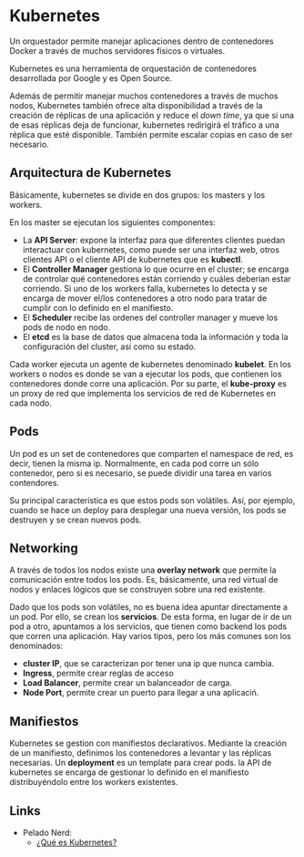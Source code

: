 # Kubernetes

Un orquestador permite manejar aplicaciones dentro de contenedores Docker a través de muchos servidores físicos o virtuales.

Kubernetes es una herramienta de orquestación de contenedores desarrollada por Google y es Open Source.

Además de permitir manejar muchos contenedores a través de muchos nodos, Kubernetes también ofrece alta disponibilidad a través de la creación de réplicas de una aplicación y reduce el _down time_, ya que si una de esas réplicas deja de funcionar, kubernetes redirigirá el tráfico a una réplica que esté disponible. También permite escalar copias en caso de ser necesario.

## Arquitectura de Kubernetes

Básicamente, kubernetes se divide en dos grupos: los masters y los workers.

En los master se ejecutan los siguientes componentes:

- La **API Server**: expone la interfaz para que diferentes clientes puedan interactuar con kubernetes, como puede ser una interfaz web, otros clientes API o el cliente API de kubernetes que es **kubectl**.
- El **Controller Manager** gestiona lo que ocurre en el cluster; se encarga de controlar qué contenedores están corriendo y cuáles deberían estar corriendo. Si uno de los workers falla, kubernetes lo detecta y se encarga de mover el/los contenedores a otro nodo para tratar de cumplir con lo definido
  en el manifiesto.
- El **Scheduler** recibe las ordenes del controller manager y mueve los pods de nodo en nodo.
- El **etcd** es la base de datos que almacena toda la información y toda la configuración del cluster, así como su estado.

Cada worker ejecuta un agente de kubernetes denominado **kubelet**. En los workers o nodos es donde se van a ejecutar los pods, que contienen los contenedores donde corre una aplicación. Por su parte, el **kube-proxy** es un proxy de red que implementa los servicios de red de Kubernetes en cada nodo.

## Pods

Un pod es un set de contenedores que comparten el namespace de red, es decir, tienen la misma ip. Normalmente, en cada pod corre un sólo contenedor, pero si es necesario, se puede dividir una tarea en varios contendores.

Su principal característica es que estos pods son volátiles. Así, por ejemplo, cuando se hace un deploy para desplegar una nueva versión, los pods se destruyen y se crean nuevos pods.

## Networking

A través de todos los nodos existe una **overlay network** que permite la comunicación entre todos los pods. Es, básicamente, una red virtual de nodos y enlaces lógicos que se construyen sobre una red existente.

Dado que los pods son volátiles, no es buena idea apuntar directamente a un pod. Por ello, se crean los **servicios**. De esta forma, en lugar de ir de un pod a otro, apuntamos a los servicios, que tienen como backend los pods que corren una aplicación. Hay varios tipos, pero los más comunes son los denominados:

- **cluster IP**, que se caracterizan por tener una ip que nunca cambia.
- **Ingress**, permite crear reglas de acceso
- **Load Balancer**, permite crear un balanceador de carga.
- **Node Port**, permite crear un puerto para llegar a una aplicaciń.

## Manifiestos

Kubernetes se gestion con manifiestos declarativos. Mediante la creación de un manifiesto, definimos los contenedores a levantar y las réplicas necesarias. Un **deployment** es un template para crear pods. la API de kubernetes se encarga de gestionar lo definido en el manifiesto distribuyéndolo entre los workers existentes.

## Links

* Pelado Nerd:
  * [¿Qué es Kubernetes?](https://www.youtube.com/watch?v=oTf0KxK1QNo&list=PLqRCtm0kbeHA5M_E_Anwu-vh4NWlgrOY_&index=1)
